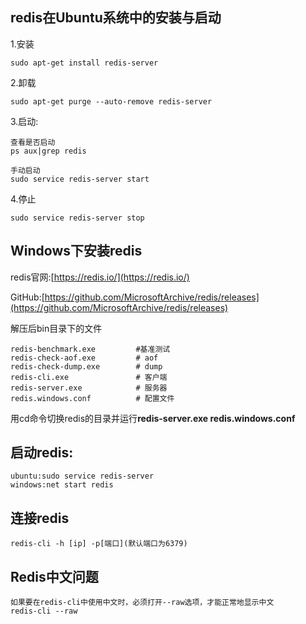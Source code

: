 ## redis在Ubuntu系统中的安装与启动

1.安装

```
sudo apt-get install redis-server

```

2.卸载

```
sudo apt-get purge --auto-remove redis-server

```

3.启动:

```
查看是否启动
ps aux|grep redis

手动启动
sudo service redis-server start

```

4.停止

```
sudo service redis-server stop

```

## Windows下安装redis

redis官网:[https://redis.io/](https://redis.io/)

GitHub:[https://github.com/MicrosoftArchive/redis/releases](https://github.com/MicrosoftArchive/redis/releases)

解压后bin目录下的文件

```
redis-benchmark.exe         #基准测试
redis-check-aof.exe         # aof
redis-check-dump.exe        # dump
redis-cli.exe               # 客户端
redis-server.exe            # 服务器
redis.windows.conf          # 配置文件

```

用cd命令切换redis的目录并运行**redis-server.exe redis.windows.conf**

## 启动redis:

```
ubuntu:sudo service redis-server
windows:net start redis

```

## 连接redis

```
redis-cli -h [ip] -p[端口](默认端口为6379)

```

## Redis中文问题

```
如果要在redis-cli中使用中文时，必须打开--raw选项，才能正常地显示中文
redis-cli --raw
```



